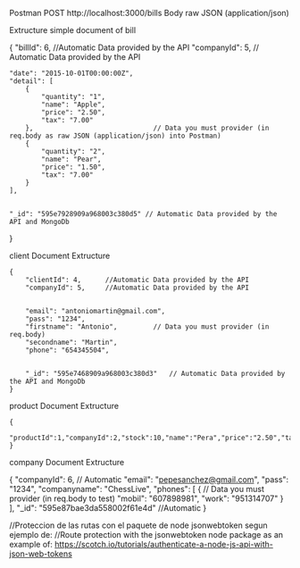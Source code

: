 Postman POST http://localhost:3000/bills
Body
raw
JSON (application/json)

Extructure simple document of bill

{
    "billId": 6,   //Automatic Data provided by the API
    "companyId": 5,  // Automatic Data provided by the API
    
    
    "date": "2015-10-01T00:00:00Z",
    "detail": [
        {
            "quantity": "1",
            "name": "Apple",
            "price": "2.50",
            "tax": "7.00"
        },                              // Data you must provider (in req.body as raw JSON (application/json) into Postman)
        {
            "quantity": "2",
            "name": "Pear",
            "price": "1.50",
            "tax": "7.00"
        }
    ],
    
    
    "_id": "595e7928909a968003c380d5" // Automatic Data provided by the API and MongoDb
}


client Document Extructure

    {
        "clientId": 4,      //Automatic Data provided by the API
        "companyId": 5,     //Automatic Data provided by the API
        
        
        "email": "antoniomartin@gmail.com",
        "pass": "1234",
        "firstname": "Antonio",         // Data you must provider (in req.body)
        "secondname": "Martin",
        "phone": "654345504",
        
        
        "_id": "595e7468909a968003c380d3"   // Automatic Data provided by the API and MongoDb
    }
    
product Document Extructure

    {
        "productId":1,"companyId":2,"stock":10,"name":"Pera","price":"2.50","tax":"7,65"
    }


company Document Extructure

{
    "companyId": 6,  // Automatic
    "email": "pepesanchez@gmail.com",
    "pass": "1234",
    "companyname": "ChessLive",
    "phones": [
        {                                            // Data you must provider (in req.body to test)
            "mobil": "607898981",
            "work": "951314707"
        }
    ],
    "_id": "595e87bae3da558002f61e4d"  //Automatic
}



//Proteccion de las rutas con el paquete de node jsonwebtoken segun ejemplo de:
//Route protection with the jsonwebtoken node package as an example of:
https://scotch.io/tutorials/authenticate-a-node-js-api-with-json-web-tokens
